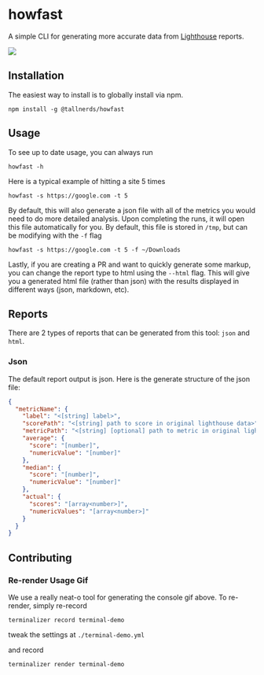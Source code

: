 # howfast

A simple CLI for generating more accurate data from [Lighthouse](https://github.com/GoogleChrome/lighthouse/) reports.

![](./docs/console_usage.gif)

## Installation

The easiest way to install is to globally install via npm.

```
npm install -g @tallnerds/howfast
```

## Usage

To see up to date usage, you can always run

```
howfast -h
```

Here is a typical example of hitting a site 5 times

```
howfast -s https://google.com -t 5
```

By default, this will also generate a json file with all of the metrics you would need to do more detailed analysis. Upon completing the runs, it will open this file automatically for you. By default, this file is stored in `/tmp`, but can be modifying with the `-f` flag

```
howfast -s https://google.com -t 5 -f ~/Downloads
```

Lastly, if you are creating a PR and want to quickly generate some markup, you can change the report type to html using the `--html` flag. This will give you a generated html file (rather than json) with the results displayed in different ways (json, markdown, etc).

## Reports

There are 2 types of reports that can be generated from this tool: `json` and `html`.

### Json

The default report output is json. Here is the generate structure of the json file:

```json
{
  "metricName": {
    "label": "<[string] label>",
    "scorePath": "<[string] path to score in original lighthouse data>",
    "metricPath": "<[string] [optional] path to metric in original lighthouse data>",
    "average": {
      "score": "[number]",
      "numericValue": "[number]"
    },
    "median": {
      "score": "[number]",
      "numericValue": "[number]"
    },
    "actual": {
      "scores": "[array<number>]",
      "numericValues": "[array<number>]"
    }
  }
}
```

## Contributing

### Re-render Usage Gif

We use a really neat-o tool for generating the console gif above. To re-render, simply re-record

```
terminalizer record terminal-demo
```

tweak the settings at `./terminal-demo.yml`

and record

```
terminalizer render terminal-demo
```
